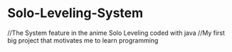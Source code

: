 # Solo-Leveling-System
//The System feature in the anime Solo Leveling coded with java
//My first big project that motivates me to learn programming
